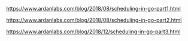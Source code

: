 https://www.ardanlabs.com/blog/2018/08/scheduling-in-go-part1.html

https://www.ardanlabs.com/blog/2018/08/scheduling-in-go-part2.html

https://www.ardanlabs.com/blog/2018/12/scheduling-in-go-part3.html